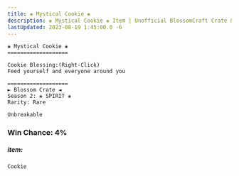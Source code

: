 ```yaml
---
title: ❀ Mystical Cookie ❀
description: ❀ Mystical Cookie ❀ Item | Unofficial BlossomCraft Crate & Item Documentation
lastUpdated: 2023-08-19 1:45:00.0 -6
---
```

```
❀ Mystical Cookie ❀
===================

Cookie Blessing:(Right-Click)
Feed yourself and everyone around you

===================
► Blossom Crate ◄
Season 2: ❀ SPIRIT ❀
Rarity: Rare

Unbreakable
```
### Win Chance: 4%

##### item:
`Cookie`